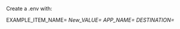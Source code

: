 Create a .env with:

EXAMPLE_ITEM_NAME=<var goes here>
New_VALUE=<var goes here>
APP_NAME=<var goes here>
DESTINATION=<var goes here>